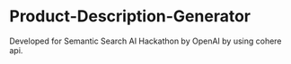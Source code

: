 # Product-Description-Generator
Developed for Semantic Search AI Hackathon by OpenAI by using cohere api.

